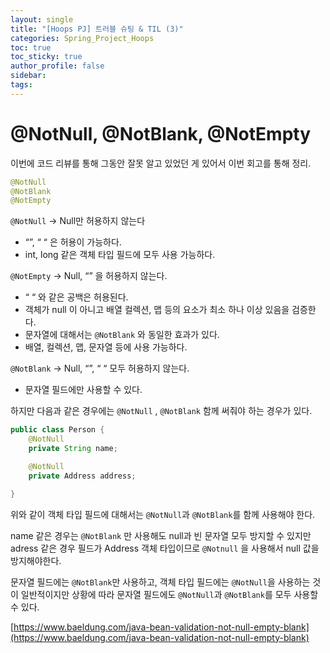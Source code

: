 ```yaml
---
layout: single
title: "[Hoops PJ] 트러블 슈팅 & TIL (3)"
categories: Spring_Project_Hoops
toc: true
toc_sticky: true
author_profile: false
sidebar: 
tags:
---
```


# @NotNull, @NotBlank, @NotEmpty

이번에 코드 리뷰를 통해 그동안 잘못 알고 있었던 게 있어서 이번 회고를 통해 정리.

```java
@NotNull
@NotBlank
@NotEmpty
```

`@NotNull` → Null만 허용하지 않는다

- “”, “ “ 은 허용이 가능하다.
- int, long 같은 객체 타입 필드에 모두 사용 가능하다.

`@NotEmpty` → Null, “” 을 허용하지 않는다.

- “ “ 와 같은 공백은 허용된다.
- 객체가 null 이 아니고 배열 컬렉션, 맵 등의 요소가 최소 하나 이상 있음을 검증한다.
- 문자열에 대해서는 `@NotBlank` 와 동일한 효과가 있다.
- 배열, 컬렉션, 맵, 문자열 등에 사용 가능하다.

`@NotBlank` → Null, “”, “ “ 모두 허용하지 않는다.

- 문자열 필드에만 사용할 수 있다.

하지만 다음과 같은 경우에는 `@NotNull` , `@NotBlank` 함께 써줘야 하는 경우가 있다.

```java
public class Person {
    @NotNull
    private String name; 

    @NotNull
    private Address address;

}
```

위와 같이 객체 타입 필드에 대해서는 `@NotNull`과 `@NotBlank`를 함께 사용해야 한다.

name 같은 경우는 `@NotBlank` 만 사용해도 null과 빈 문자열 모두 방지할 수 있지만 adress 같은 경우 필드가 Address 객체 타입이므로 `@Notnull` 을 사용해서 null 값을 방지해야한다.

문자열 필드에는 `@NotBlank`만 사용하고, 객체 타입 필드에는 `@NotNull`을 사용하는 것이 일반적이지만 상황에 따라 문자열 필드에도 `@NotNull`과 `@NotBlank`를 모두 사용할 수 있다.

[https://www.baeldung.com/java-bean-validation-not-null-empty-blank](https://www.baeldung.com/java-bean-validation-not-null-empty-blank)